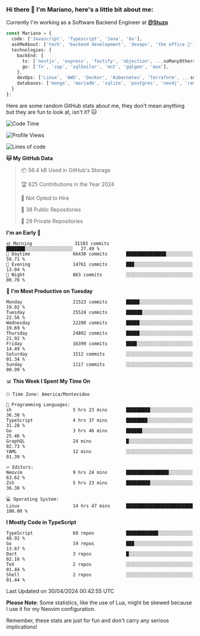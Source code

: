 ### Hi there 👋 I'm Mariano, here's a little bit about me:

Currently I'm working as a Software Backend Engineer at [**@Stuzo**](https://www.stuzo.com/)

```ts
const Mariano = {
  code: ['Javascript', 'Typescript', 'Java', 'Go'],
  askMeAbout: ['tech', 'backend development', 'devops', 'the office 💼'],
  technologies: {
    backEnd: {
      ts: ['nestjs', 'express', 'fastify', 'objection', ...soManyOthersFrameworks],
      go: ['fx', 'zap', 'sqlboiler', 'ent', 'gqlgen', 'mux'],
    },
    devOps: ['Linux', 'AWS', 'Docker', 'Kubernetes', 'Terraform', ...soManyOthersTools],
    databases: ['mongo', 'mariadb', 'sqlite', 'postgres', 'neo4j', 'redis', ...],
  }
};
```

Here are some random GitHub stats about me, they don't mean anything but they are fun to look at, isn't it? 🐱

<!--START_SECTION:waka-->
![Code Time](http://img.shields.io/badge/Code%20Time-1%2C913%20hrs%2038%20mins-blue)

![Profile Views](http://img.shields.io/badge/Profile%20Views-0-blue)

![Lines of code](https://img.shields.io/badge/From%20Hello%20World%20I%27ve%20Written-20.3%20million%20lines%20of%20code-blue)

**🐱 My GitHub Data** 

> 📦 56.4 kB Used in GitHub's Storage 
 > 
> 🏆 625 Contributions in the Year 2024
 > 
> 🚫 Not Opted to Hire
 > 
> 📜 38 Public Repositories 
 > 
> 🔑 29 Private Repositories 
 > 
**I'm an Early 🐤** 

```text
🌞 Morning                31103 commits       ███████░░░░░░░░░░░░░░░░░░   27.49 % 
🌆 Daytime                66430 commits       ███████████████░░░░░░░░░░   58.71 % 
🌃 Evening                14761 commits       ███░░░░░░░░░░░░░░░░░░░░░░   13.04 % 
🌙 Night                  863 commits         ░░░░░░░░░░░░░░░░░░░░░░░░░   00.76 % 
```
📅 **I'm Most Productive on Tuesday** 

```text
Monday                   21523 commits       █████░░░░░░░░░░░░░░░░░░░░   19.02 % 
Tuesday                  25524 commits       ██████░░░░░░░░░░░░░░░░░░░   22.56 % 
Wednesday                22280 commits       █████░░░░░░░░░░░░░░░░░░░░   19.69 % 
Thursday                 24802 commits       █████░░░░░░░░░░░░░░░░░░░░   21.92 % 
Friday                   16399 commits       ████░░░░░░░░░░░░░░░░░░░░░   14.49 % 
Saturday                 1512 commits        ░░░░░░░░░░░░░░░░░░░░░░░░░   01.34 % 
Sunday                   1117 commits        ░░░░░░░░░░░░░░░░░░░░░░░░░   00.99 % 
```


📊 **This Week I Spent My Time On** 

```text
🕑︎ Time Zone: America/Montevideo

💬 Programming Languages: 
sh                       5 hrs 23 mins       █████████░░░░░░░░░░░░░░░░   36.38 % 
TypeScript               4 hrs 37 mins       ████████░░░░░░░░░░░░░░░░░   31.28 % 
Go                       3 hrs 46 mins       ██████░░░░░░░░░░░░░░░░░░░   25.46 % 
GraphQL                  24 mins             █░░░░░░░░░░░░░░░░░░░░░░░░   02.73 % 
YAML                     12 mins             ░░░░░░░░░░░░░░░░░░░░░░░░░   01.39 % 

🔥 Editors: 
Neovim                   9 hrs 24 mins       ████████████████░░░░░░░░░   63.62 % 
Zsh                      5 hrs 23 mins       █████████░░░░░░░░░░░░░░░░   36.38 % 

💻 Operating System: 
Linux                    14 hrs 47 mins      █████████████████████████   100.00 % 
```

**I Mostly Code in TypeScript** 

```text
TypeScript               68 repos            ████████████░░░░░░░░░░░░░   48.92 % 
Go                       19 repos            ███░░░░░░░░░░░░░░░░░░░░░░   13.67 % 
Dart                     3 repos             █░░░░░░░░░░░░░░░░░░░░░░░░   02.16 % 
TeX                      2 repos             ░░░░░░░░░░░░░░░░░░░░░░░░░   01.44 % 
Shell                    2 repos             ░░░░░░░░░░░░░░░░░░░░░░░░░   01.44 % 
```




 Last Updated on 30/04/2024 00:42:55 UTC
<!--END_SECTION:waka-->

**Please Note**: Some statistics, like the use of Lua, might be skewed because I use it for my Neovim configuration.

Remember, these stats are just for fun and don't carry any serious implications!

